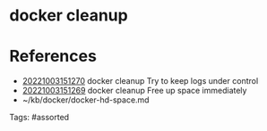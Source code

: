 # docker cleanup

# References
- [20221003151270](/zet/20221003151270/) docker cleanup Try to keep logs under control
- [20221003151269](/zet/20221003151269/) docker cleanup Free up space immediately
- ~/kb/docker/docker-hd-space.md

Tags:
    #assorted

